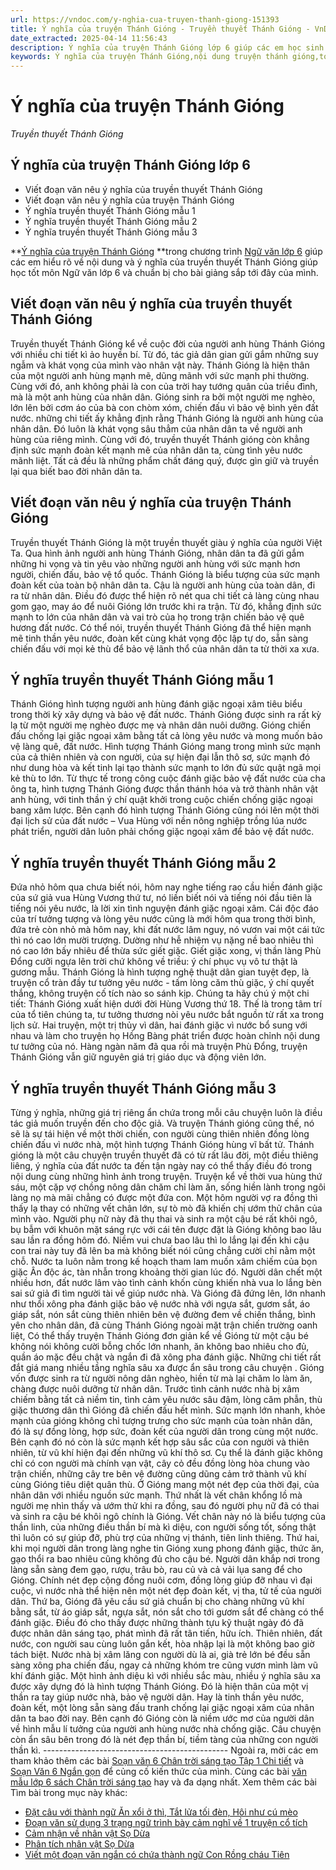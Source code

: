 ```yaml
---
url: https://vndoc.com/y-nghia-cua-truyen-thanh-giong-151393
title: Ý nghĩa của truyện Thánh Gióng - Truyền thuyết Thánh Gióng - VnDoc.com
date_extracted: 2025-04-14 11:56:43
description: Ý nghĩa của truyện Thánh Gióng lớp 6 giúp các em học sinh chuẩn bị cho bài soạn và các tiết học trên lớp đạt kết quả cao.
keywords: Ý nghĩa của truyện Thánh Gióng,nội dung truyện thánh gióng,tóm tắt truyện thánh gióng,truyền thuyết thánh gióng,Soạn văn 6 Thánh Gióng,Soạn bài Thánh Gióng,Soạn Thánh Gióng,Thánh Gióng,Thánh Gióng lớp 6,Soạn bài Thánh Gióng Chân trời sáng tạo,Soạn Thánh Gióng Chân trời sáng tạo,Soạn bài Thánh Gióng CTST,Soạn Thánh Gióng CTST,ngữ văn 6,ngữ văn 6 tập 1,soạn văn 6,soạn văn 6 tập 1,soạn văn lớp 6,soan van 6,ngữ văn lớp 6,văn lớp 6,văn 6,ngu van 6,soạn ngữ văn lớp 6,giải ngữ văn 6
---
```


# Ý nghĩa của truyện Thánh Gióng
 _Truyền thuyết Thánh Gióng_
## **Ý nghĩa của truyện Thánh Gióng lớp 6**
  * Viết đoạn văn nêu ý nghĩa của truyền thuyết Thánh Gióng
  * Viết đoạn văn nêu ý nghĩa của truyện Thánh Gióng 
  * Ý nghĩa truyền thuyết Thánh Gióng mẫu 1 
  * Ý nghĩa truyền thuyết Thánh Gióng mẫu 2 
  * Ý nghĩa truyền thuyết Thánh Gióng mẫu 3 

**[Ý nghĩa của truyện Thánh Gióng](<https://vndoc.com/y-nghia-cua-truyen-thanh-giong-151393?t=42>) **trong chương trình [Ngữ văn lớp 6](<https://vndoc.com/mon-ngu-van-lop6>) giúp các em hiểu rõ về nội dung và ý nghĩa của truyền thuyết Thánh Gióng giúp học tốt môn Ngữ văn lớp 6 và chuẩn bị cho bài giảng sắp tới đây của mình.
## **Viết đoạn văn nêu ý nghĩa của truyền thuyết Thánh Gióng**
Truyền thuyết Thánh Gióng kể về cuộc đời của người anh hùng Thánh Gióng với nhiều chi tiết kì ảo huyền bí. Từ đó, tác giả dân gian gửi gắm những suy ngẫm và khát vọng của mình vào nhân vật này. Thánh Gióng là hiện thân của một người anh hùng mạnh mẽ, dũng mãnh với sức mạnh phi thường. Cùng với đó, anh không phải là con của trời hay tướng quân của triều đình, mà là một anh hùng của nhân dân. Gióng sinh ra bởi một người mẹ nghèo, lớn lên bởi cơm áo của bà con chòm xóm, chiến đấu vì bảo vệ bình yên đất nước. những chi tiết ấy khẳng định rằng Thánh Gióng là người anh hùng của nhân dân. Đó luôn là khát vọng sâu thẳm của nhân dân ta về người anh hùng của riêng mình. Cùng với đó, truyền thuyết Thánh gióng còn khẳng định sức mạnh đoàn kết mạnh mẽ của nhân dân ta, cùng tình yêu nước mãnh liệt. Tất cả đều là những phẩm chất đáng quý, được gìn giữ và truyền lại qua biết bao đời nhân dân ta.
## **Viết đoạn văn nêu ý nghĩa của truyện Thánh Gióng**
Truyền thuyết Thánh Gióng là một truyền thuyết giàu ý nghĩa của người Việt Ta. Qua hình ảnh người anh hùng Thánh Gióng, nhân dân ta đã gửi gắm những hi vọng và tin yêu vào những người anh hùng với sức mạnh hơn người, chiến đấu, bảo vệ tổ quốc. Thánh Gióng là biểu tượng của sức mạnh đoàn kết của toàn bộ nhân dân ta. Cậu là người anh hùng của toàn dân, đi ra từ nhân dân. Điều đó được thể hiện rõ nét qua chi tiết cả làng cùng nhau gom gạo, may áo để nuôi Gióng lớn trước khi ra trận. Từ đó, khẳng định sức mạnh to lớn của nhân dân và vai trò của họ trong trận chiến bảo vệ quê hương đất nước. Có thể nói, truyền thuyết Thánh Gióng đã thể hiện mạnh mẽ tinh thần yêu nước, đoàn kết cùng khát vọng độc lập tự do, sẵn sàng chiến đấu với mọi kẻ thù để bảo vệ lãnh thổ của nhân dân ta từ thời xa xưa.
## **Ý nghĩa truyền thuyết Thánh Gióng mẫu 1**
Thánh Gióng hình tượng người anh hùng đánh giặc ngoại xâm tiêu biểu trong thời kỳ xây dựng và bảo vệ đất nước. Thánh Gióng được sinh ra rất kỳ lạ từ một người mẹ nghèo được mẹ và nhân dân nuôi dưỡng. Gióng chiến đấu chống lại giặc ngoại xâm bằng tất cả lòng yêu nước và mong muốn bảo vệ làng quê, đất nước.
Hình tượng Thánh Gióng mang trong mình sức mạnh của cả thiên nhiên và con người, của sự hiện đại lẫn thô sơ, sức mạnh đó như dung hòa và kết tinh lại tạo thành sức mạnh to lớn đủ sức quật ngã mọi kẻ thù to lớn.
Từ thực tế trong công cuộc đánh giặc bảo vệ đất nước của cha ông ta, hình tượng Thánh Gióng được thần thánh hóa và trở thành nhân vật anh hùng, với tinh thần ý chí quật khởi trong cuộc chiến chống giặc ngoại bang xâm lược. Bên cạnh đó hình tượng Thánh Gióng cũng nói lên một thời đại lịch sử của đất nước – Vua Hùng với nền nông nghiệp trồng lúa nước phát triển, người dân luôn phải chống giặc ngoại xâm để bảo vệ đất nước.
## **Ý nghĩa truyền thuyết Thánh Gióng mẫu 2**
Đứa nhỏ hôm qua chưa biết nói, hôm nay nghe tiếng rao cầu hiền đánh giặc của sứ giả vua Hùng Vương thứ tư, nó liền biết nói và tiếng nói đầu tiên là tiếng nói yêu nước, là lời xin tình nguyện đánh giặc ngoại xâm. Cái độc đáo của trí tưởng tượng và lòng yêu nước cũng là mới hôm qua trong thời bình, đứa trẻ còn nhỏ mà hôm nay, khi đất nước lâm nguy, nó vươn vai một cái tức thì nó cao lớn mười trượng. Dường như hễ nhiệm vụ nặng nề bao nhiêu thì nó cao lớn bấy nhiêu để thừa sức giết giặc. Giết giặc xong, vị thần làng Phù Đổng cưỡi ngựa lên trời chứ không về triều: ý chí phục vụ vô tư thật là gương mẫu.
Thánh Gióng là hình tượng nghệ thuật dân gian tuyệt đẹp, là truyện cổ tràn đầy tư tưởng yêu nước - tấm lòng căm thù giặc, ý chí quyết thắng, không truyện cố tích nào so sánh kịp. Chúng ta hãy chú ý một chi tiết: Thánh Gióng xuất hiện dưới đời Hùng Vương thứ 18. Thế là trong tâm trí của tổ tiên chúng ta, tư tưởng thương nòi yêu nước bắt nguồn từ rất xa trong lịch sử. Hai truyện, một trị thủy vì dân, hai đánh giặc vì nước bổ sung với nhau và làm cho truyện họ Hồng Bàng phát triển được hoàn chỉnh nội dung tư tưởng của nó.
Hàng ngàn năm đã qua rồi mà truyện Phù Đổng, truyện Thánh Gióng vẫn giữ nguyên giá trị giáo dục và động viên lớn.
## **Ý nghĩa truyền thuyết Thánh Gióng mẫu 3**
Từng ý nghĩa, những giá trị riêng ẩn chứa trong mỗi câu chuyện luôn là điều tác giả muốn truyền đến cho độc giả. Và truyện Thánh gióng cũng thế, nó sẽ là sự tái hiện về một thời chiến, con người cùng thiên nhiên đồng lòng chiến đấu vì nước nhà, một hình tượng Thánh Gióng hùng vĩ bất tử.
Thánh gióng là một câu chuyện truyền thuyết đã có từ rất lâu đời, một điều thiêng liêng, ý nghĩa của đất nước ta đến tận ngày nay có thể thấy điều đó trong nội dung cùng những hình ảnh trong truyện. Truyện kể về thời vua hùng thứ sáu, một cặp vợ chồng nông dân chăm chỉ làm ăn, sống hiền lành trong ngôi làng nọ mà mãi chẳng có được một đứa con. Một hôm người vợ ra đồng thì thấy lạ thay có những vết chân lớn, sự tò mò đã khiến chị ướm thử chân của mình vào. Người phụ nữ này đã thụ thai và sinh ra một cậu bé rất khôi ngô, bụ bẫm với khuôn mặt sáng rực với cái tên được đặt là Gióng không bao lâu sau lần ra đồng hôm đó. Niềm vui chưa bao lâu thì lo lắng lại đến khi cậu con trai này tuy đã lên ba mà không biết nói cũng chẳng cười chỉ nằm một chỗ. Nước ta luôn nằm trong kế hoạch tham lam muốn xâm chiếm của bọn giặc Ân độc ác, tàn nhẫn trong khoảng thời gian lúc đó. Người dân chết một nhiều hơn, đất nước lâm vào tình cảnh khốn cùng khiến nhà vua lo lắng bèn sai sứ giả đi tìm người tài về giúp nước nhà. Và Gióng đã đứng lên, lớn nhanh như thổi xông pha đánh giặc bảo vệ nước nhà với ngựa sắt, gươm sắt, áo giáp sắt, nón sắt cùng thiên nhiên bên vệ đường đem về chiến thắng, bình yên cho nhân dân, đã cùng Thánh Gióng ngoài mặt trận chiến trường oanh liệt,
Có thể thấy truyện Thánh Gióng đơn giản kể về Gióng từ một cậu bé không nói không cười bỗng chốc lớn nhanh, ăn không bao nhiêu cho đủ, quần áo mặc đều chật và ngắn đi đã xông pha đánh giặc. Những chi tiết rất đắt giá mang nhiều tầng nghĩa sâu xa được ẩn sâu trong câu chuyện . Gióng vốn được sinh ra từ người nông dân nghèo, hiền từ mà lại chăm lo làm ăn, chàng được nuôi dưỡng từ nhân dân. Trước tình cảnh nước nhà bị xâm chiếm bằng tất cả niềm tin, tình cảm yêu nước sâu đậm, lòng căm phẫn, thù giặc thương dân thì Gióng đã chiến đấu hết mình. Sức mạnh lớn nhanh, khỏe mạnh của gióng không chỉ tượng trưng cho sức mạnh của toàn nhân dân, đó là sự đồng lòng, hợp sức, đoàn kết của người dân trong cùng một nước. Bên cạnh đó nó còn là sức mạnh kết hợp sâu sắc của con người và thiên nhiên, từ vũ khí hiện đại đến những vũ khí thô sơ. Cụ thể là đánh giặc không chỉ có con người mà chính vạn vật, cây cỏ đều đồng lòng hòa chung vào trận chiến, những cây tre bên vệ đường cũng dũng cảm trở thành vũ khí cùng Gióng tiêu diệt quân thù.
Ở Gióng mang một nét đẹp của thời đại, của nhân dân với nhiều nguồn sức mạnh. Thứ nhất là vết chân khổng lồ mà người mẹ nhìn thấy và ướm thử khi ra đồng, sau đó người phụ nữ đã có thai và sinh ra cậu bé khôi ngô chính là Gióng. Vết chân này nó là biểu tượng của thần linh, của những điều thần bí mà kì diệu, con người sống tốt, sống thật thì luôn có sự giúp đỡ, phù trợ của những vị thánh, tiên linh thiêng. Thứ hai, khi mọi người dân trong làng nghe tin Gióng xung phong đánh giặc, thức ăn, gạo thổi ra bao nhiêu cũng không đủ cho cậu bé. Người dân khắp nơi trong làng sẵn sàng đem gạo, rượu, trâu bò, rau củ và cả vải lụa sang để cho Gióng. Chính nét đẹp cộng đồng nuôi cơm, đồng lòng giúp đỡ nhau vì đại cuộc, vì nước nhà thể hiện nên một nét đẹp đoàn kết, vị tha, tử tế của người dân. Thứ ba, Gióng đã yêu cầu sứ giả chuẩn bị cho chàng những vũ khí bằng sắt, từ áo giáp sắt, ngựa sắt, nón sắt cho tới gươm sắt để chàng có thể đánh giặc. Điều đó cho thấy được những thành tựu kỹ thuật ngày đó đã được nhân dân sáng tạo, phát mình đã rất tân tiến, hữu ích. Thiên nhiên, đất nước, con người sau cùng luôn gắn kết, hòa nhập lại là một không bao giờ tách biệt. Nước nhà bị xâm lăng con người dù là ai, già trẻ lớn bé đều sẵn sàng xông pha chiến đấu, ngay cả những khóm tre cũng vươn mình làm vũ khí đánh giặc.
Một hình ảnh diệu kì với nhiều sắc màu, nhiều ý nghĩa sâu xa được xây dựng đó là hình tượng Thánh Gióng. Đó là hiện thân của một vị thần ra tay giúp nước nhà, bảo vệ người dân. Hay là tinh thần yêu nước, đoàn kết, một lòng sẵn sàng đấu tranh chống lại giặc ngoại xâm của nhân dân ta bao đời nay. Bên cạnh đó Gióng còn là niềm ước mơ của người dân về hình mẫu lí tưởng của người anh hùng nước nhà chống giặc. Câu chuyện còn ẩn sâu bên trong đó là nét đẹp thần bí, tiềm tàng của những con người thần kì.
\----------------------------------------------
Ngoài ra, mời các em tham khảo thêm các bài [Soạn văn 6 Chân trời sáng tạo Tập 1 Chi tiết](<https://vndoc.com/ngu-van-6-sach-chan-troi-sang-tao>) và [Soạn Văn 6 Ngắn gọn](<https://vndoc.com/soan-bai-lop6>) để củng cố kiến thức của mình. Cùng các bài [văn mẫu lớp 6 sách Chân trời sáng tạo](<https://vndoc.com/van-mau-lop-6-sach-ctst>) hay và đa dạng nhất.
Xem thêm các bài Tìm bài trong mục này khác:
  * [Đặt câu với thành ngữ Ăn xổi ở thì, Tắt lửa tối đèn, Hôi như cú mèo](</dat-cau-voi-moi-thanh-ngu-sau-an-xoi-o-thi-tat-lua-toi-den-hoi-nhu-cu-meo-264550>)
  * [Đoạn văn sử dụng 3 trạng ngữ trình bày cảm nghĩ về 1 truyện cổ tích](</viet-mot-doan-van-trinh-bay-cam-nghi-ve-mot-truyen-co-tich-ma-em-yeu-thich-trong-do-co-su-dung-ba-trang-ngu-244491>)
  * [Cảm nhận về nhân vật Sọ Dừa](</cam-nhan-ve-nhan-vat-so-dua-qua-truyen-co-tich-so-dua-ma-em-da-hoc-174974>)
  * [Phân tích nhân vật Sọ Dừa](</phan-tich-nhan-vat-so-dua-trong-truyen-co-tich-so-dua-178342>)
  * [Viết một đoạn văn ngắn có chứa thành ngữ Con Rồng cháu Tiên](</viet-mot-doan-van-ngan-co-chua-thanh-ngu-con-rong-chau-tien-lop-6-306015>)

